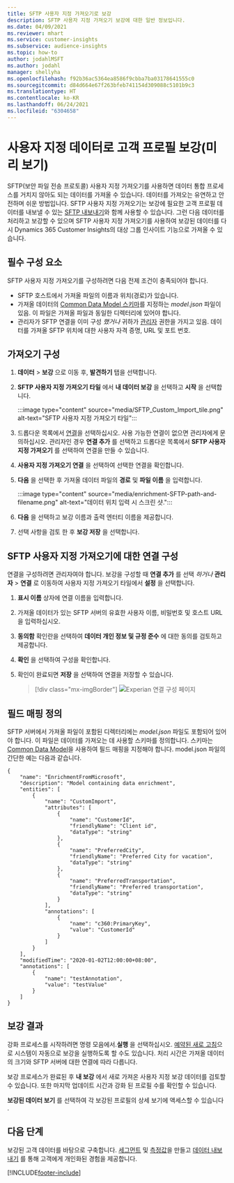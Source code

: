 ```yaml
---
title: SFTP 사용자 지정 가져오기로 보강
description: SFTP 사용자 지정 가져오기 보강에 대한 일반 정보입니다.
ms.date: 04/09/2021
ms.reviewer: mhart
ms.service: customer-insights
ms.subservice: audience-insights
ms.topic: how-to
author: jodahlMSFT
ms.author: jodahl
manager: shellyha
ms.openlocfilehash: f92b36ac5364ea8586f9cbba7ba03178641555c0
ms.sourcegitcommit: d84d664e67f263bfeb741154d309088c5101b9c3
ms.translationtype: HT
ms.contentlocale: ko-KR
ms.lasthandoff: 06/24/2021
ms.locfileid: "6304658"
---
```

# <a name="enrich-customer-profiles-with-custom-data-preview"></a>사용자 지정 데이터로 고객 프로필 보강(미리 보기)

SFTP(보안 파일 전송 프로토콜) 사용자 지정 가져오기를 사용하면 데이터 통합 프로세스를 거치지 않아도 되는 데이터를 가져올 수 있습니다. 데이터를 가져오는 유연하고 안전하며 쉬운 방법입니다. SFTP 사용자 지정 가져오기는 보강에 필요한 고객 프로필 데이터를 내보낼 수 있는 [SFTP 내보내기](export-sftp.md)와 함께 사용할 수 있습니다. 그런 다음 데이터를 처리하고 보강할 수 있으며 SFTP 사용자 지정 가져오기를 사용하여 보강된 데이터를 다시 Dynamics 365 Customer Insights의 대상 그룹 인사이트 기능으로 가져올 수 있습니다.

## <a name="prerequisites"></a>필수 구성 요소

SFTP 사용자 지정 가져오기를 구성하려면 다음 전제 조건이 충족되어야 합니다.

- SFTP 호스트에서 가져올 파일의 이름과 위치(경로)가 있습니다.
- 가져올 데이터의 [Common Data Model 스키마](/common-data-model/)를 지정하는 *model.json* 파일이 있음. 이 파일은 가져올 파일과 동일한 디렉터리에 있어야 합니다.
- 관리자가 SFTP 연결을 이미 구성 *했거나* 귀하가 [관리자](permissions.md#administrator) 권한을 가지고 있음. 데이터를 가져올 SFTP 위치에 대한 사용자 자격 증명, URL 및 포트 번호.


## <a name="configure-the-import"></a>가져오기 구성

1. **데이터** > **보강** 으로 이동 후, **발견하기** 탭을 선택합니다.

1. **SFTP 사용자 지정 가져오기 타일** 에서 **내 데이터 보강** 을 선택하고 **시작** 을 선택합니다.

   :::image type="content" source="media/SFTP_Custom_Import_tile.png" alt-text="SFTP 사용자 지정 가져오기 타일":::

1. 드롭다운 목록에서 [연결](connections.md)을 선택하십시오. 사용 가능한 연결이 없으면 관리자에게 문의하십시오. 관리자인 경우 **연결 추가** 를 선택하고 드롭다운 목록에서 **SFTP 사용자 지정 가져오기** 를 선택하여 연결을 만들 수 있습니다.

1. **사용자 지정 가져오기 연결** 을 선택하여 선택한 연결을 확인합니다.

1.  **다음** 을 선택한 후 가져올 데이터 파일의 **경로** 및 **파일 이름** 을 입력합니다.

    :::image type="content" source="media/enrichment-SFTP-path-and-filename.png" alt-text="데이터 위치 입력 시 스크린 샷.":::

1. **다음** 을 선택하고 보강 이름과 출력 엔터티 이름을 제공합니다. 

1. 선택 사항을 검토 한 후 **보강 저장** 을 선택합니다.

## <a name="configure-the-connection-for-sftp-custom-import"></a>SFTP 사용자 지정 가져오기에 대한 연결 구성 

연결을 구성하려면 관리자여야 합니다. 보강을 구성할 때 **연결 추가** 를 선택 *하거나* **관리자** > **연결** 로 이동하여 사용자 지정 가져오기 타일에서 **설정** 을 선택합니다.

1. **표시 이름** 상자에 연결 이름을 입력합니다.

1. 가져올 데이터가 있는 SFTP 서버의 유효한 사용자 이름, 비밀번호 및 호스트 URL을 입력하십시오.

1. **동의함** 확인란을 선택하여 **데이터 개인 정보 및 규정 준수** 에 대한 동의를 검토하고 제공합니다.

1. **확인** 을 선택하여 구성을 확인합니다.

1. 확인이 완료되면 **저장** 을 선택하여 연결을 저장할 수 있습니다.

   > [!div class="mx-imgBorder"]
   > ![Experian 연결 구성 페이지](media/enrichment-SFTP-connection.png "Experian 연결 구성 페이지")


## <a name="defining-field-mappings"></a>필드 매핑 정의 

SFTP 서버에서 가져올 파일이 포함된 디렉터리에는 *model.json* 파일도 포함되어 있어야 합니다. 이 파일은 데이터를 가져오는 데 사용할 스키마를 정의합니다. 스키마는 [Common Data Model](/common-data-model/)을 사용하여 필드 매핑을 지정해야 합니다. model.json 파일의 간단한 예는 다음과 같습니다.

```
{
    "name": "EnrichmentFromMicrosoft",
    "description": "Model containing data enrichment",
    "entities": [
        {
            "name": "CustomImport",
            "attributes": [
                {
                    "name": "CustomerId",
                    "friendlyName": "Client id",
                    "dataType": "string"
                },
                {
                    "name": "PreferredCity",
                    "friendlyName": "Preferred City for vacation",
                    "dataType": "string"
                },
                {
                    "name": "PreferredTransportation",
                    "friendlyName": "Preferred transportation",
                    "dataType": "string"
                }
            ],
            "annotations": [
                {
                    "name": "c360:PrimaryKey",
                    "value": "CustomerId"
                }
            ]
        }
    ],
    "modifiedTime": "2020-01-02T12:00:00+08:00",
    "annotations": [
        {
            "name": "testAnnotation",
            "value": "testValue"
        }
    ]
}
```

## <a name="enrichment-results"></a>보강 결과

강화 프로세스를 시작하려면 명령 모음에서.**실행** 을 선택하십시오. [예약된 새로 고침](system.md#schedule-tab)으로 시스템이 자동으로 보강을 실행하도록 할 수도 있습니다. 처리 시간은 가져올 데이터의 크기와 SFTP 서버에 대한 연결에 따라 다릅니다.

보강 프로세스가 완료된 후 **내 보강** 에서 새로 가져온 사용자 지정 보강 데이터를 검토할 수 있습니다. 또한 마지막 업데이트 시간과 강화 된 프로필 수를 확인할 수 있습니다.

**보강된 데이터 보기** 를 선택하여 각 보강된 프로필의 상세 보기에 액세스할 수 있습니다 .

## <a name="next-steps"></a>다음 단계

보강된 고객 데이터를 바탕으로 구축합니다. [세그먼트](segments.md) 및 [측정값](measures.md)을 만들고 [데이터 내보내기](export-destinations.md) 를 통해 고객에게 개인화된 경험을 제공합니다.

[!INCLUDE[footer-include](../includes/footer-banner.md)]
